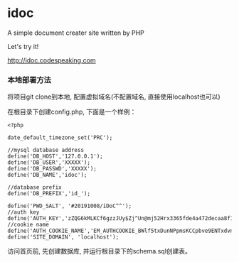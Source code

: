 # idoc
A simple document creater site written by PHP

Let's try it! 

http://idoc.codespeaking.com

### 本地部署方法
将项目git clone到本地, 配置虚拟域名(不配置域名, 直接使用localhost也可以)

在根目录下创建config.php, 下面是一个样例：

```
<?php

date_default_timezone_set('PRC');

//mysql database address
define('DB_HOST','127.0.0.1');
define('DB_USER','XXXXX');
define('DB_PASSWD','XXXXX');
define('DB_NAME','idoc');

//database prefix
define('DB_PREFIX','id_');

define('PWD_SALT', '#20191008/iDoC^^');
//auth key
define('AUTH_KEY','zZQG6kMLKCf6gzzJUy$Zj^Un@mj52Hrx3365fde4a472decaa8f104b97717e125');
//cookie name
define('AUTH_COOKIE_NAME','EM_AUTHCOOKIE_BWlf5txDunNPpmsKCCpbve9ENTxdvnr2');
define('SITE_DOMAIN', 'localhost');
```

访问首页前, 先创建数据库, 并运行根目录下的schema.sql创建表。